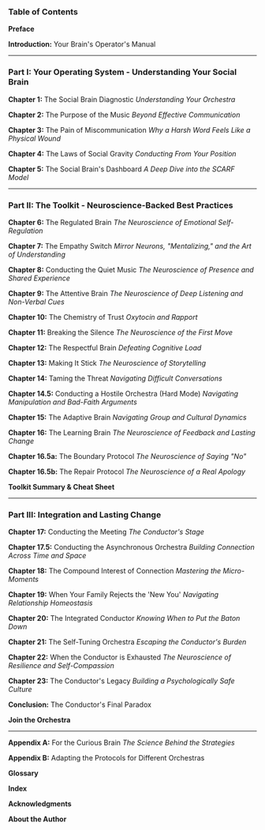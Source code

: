 ### **Table of Contents**

**Preface**

**Introduction:** Your Brain's Operator's Manual

---

### **Part I: Your Operating System - Understanding Your Social Brain**

**Chapter 1:** The Social Brain Diagnostic
*Understanding Your Orchestra*

**Chapter 2:** The Purpose of the Music
*Beyond Effective Communication*

**Chapter 3:** The Pain of Miscommunication
*Why a Harsh Word Feels Like a Physical Wound*

**Chapter 4:** The Laws of Social Gravity
*Conducting From Your Position*

**Chapter 5:** The Social Brain's Dashboard
*A Deep Dive into the SCARF Model*

---

### **Part II: The Toolkit - Neuroscience-Backed Best Practices**

**Chapter 6:** The Regulated Brain
*The Neuroscience of Emotional Self-Regulation*

**Chapter 7:** The Empathy Switch
*Mirror Neurons, "Mentalizing," and the Art of Understanding*

**Chapter 8:** Conducting the Quiet Music
*The Neuroscience of Presence and Shared Experience*

**Chapter 9:** The Attentive Brain
*The Neuroscience of Deep Listening and Non-Verbal Cues*

**Chapter 10:** The Chemistry of Trust
*Oxytocin and Rapport*

**Chapter 11:** Breaking the Silence
*The Neuroscience of the First Move*

**Chapter 12:** The Respectful Brain
*Defeating Cognitive Load*

**Chapter 13:** Making It Stick
*The Neuroscience of Storytelling*

**Chapter 14:** Taming the Threat
*Navigating Difficult Conversations*

**Chapter 14.5:** Conducting a Hostile Orchestra (Hard Mode)
*Navigating Manipulation and Bad-Faith Arguments*

**Chapter 15:** The Adaptive Brain
*Navigating Group and Cultural Dynamics*

**Chapter 16:** The Learning Brain
*The Neuroscience of Feedback and Lasting Change*

**Chapter 16.5a:** The Boundary Protocol
*The Neuroscience of Saying "No"*

**Chapter 16.5b:** The Repair Protocol
*The Neuroscience of a Real Apology*

**Toolkit Summary & Cheat Sheet**

---

### **Part III: Integration and Lasting Change**

**Chapter 17:** Conducting the Meeting
*The Conductor's Stage*

**Chapter 17.5:** Conducting the Asynchronous Orchestra
*Building Connection Across Time and Space*

**Chapter 18:** The Compound Interest of Connection
*Mastering the Micro-Moments*

**Chapter 19:** When Your Family Rejects the 'New You'
*Navigating Relationship Homeostasis*

**Chapter 20:** The Integrated Conductor
*Knowing When to Put the Baton Down*

**Chapter 21:** The Self-Tuning Orchestra
*Escaping the Conductor's Burden*

**Chapter 22:** When the Conductor is Exhausted
*The Neuroscience of Resilience and Self-Compassion*

**Chapter 23:** The Conductor's Legacy
*Building a Psychologically Safe Culture*

**Conclusion:** The Conductor's Final Paradox

**Join the Orchestra**

---

**Appendix A:** For the Curious Brain
*The Science Behind the Strategies*

**Appendix B:** Adapting the Protocols for Different Orchestras

**Glossary**

**Index**

**Acknowledgments**

**About the Author**
      